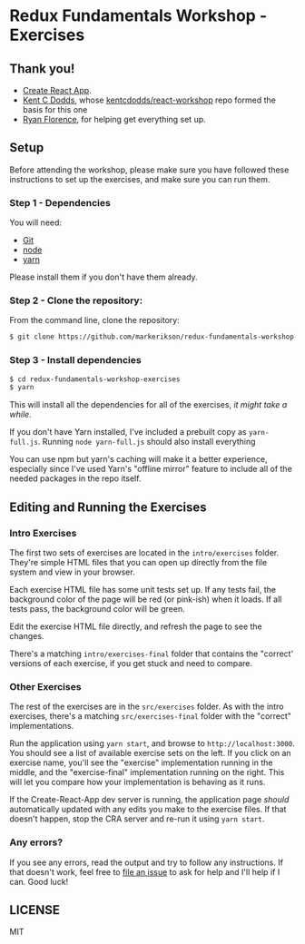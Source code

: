 # Redux Fundamentals Workshop - Exercises

## Thank you!

- [Create React App](https://github.com/facebook/create-react-app).
- [Kent C Dodds](https://github.com/kentcdodds), whose [kentcdodds/react-workshop](https://github.com/kentcdodds/react-workshop) repo formed the basis for this one
- [Ryan Florence](https://github.com/ryanflorence), for helping get everything set up.

## Setup

Before attending the workshop, please make sure you have followed these instructions to set up the exercises, and make sure you can run them.

### Step 1 - Dependencies

You will need:

* [Git](http://git-scm.com/downloads)
* [node](https://nodejs.org/)
* [yarn](https://yarnpkg.com/en/docs/install)

Please install them if you don't have them already.

### Step 2 - Clone the repository:

From the command line, clone the repository:

```sh
$ git clone https://github.com/markerikson/redux-fundamentals-workshop-exercises.git
```

### Step 3 - Install dependencies

```sh
$ cd redux-fundamentals-workshop-exercises
$ yarn
```

This will install all the dependencies for all of the exercises, _it might take a while_.

If you don't have Yarn installed, I've included a prebuilt copy as `yarn-full.js`.  Running `node yarn-full.js` should also install everything

You can use npm but yarn's caching will make it a better experience, especially since I've used Yarn's "offline mirror" feature to include all of the needed packages in the repo itself.


## Editing and Running the Exercises

### Intro Exercises

The first two sets of exercises are located in the `intro/exercises` folder.  They're simple HTML files that you can open up directly from the file system and view in your browser.

Each exercise HTML file has some unit tests set up.  If any tests fail, the background color of the page will be red (or pink-ish) when it loads.  If all tests pass, the background color will be green.

Edit the exercise HTML file directly, and refresh the page to see the changes.

There's a matching `intro/exercises-final` folder that contains the "correct' versions of each exercise, if you get stuck and need to compare.


### Other Exercises

The rest of the exercises are in the `src/exercises` folder.  As with the intro exercises, there's a matching `src/exercises-final` folder with the "correct" implementations.

Run the application using `yarn start`, and browse to `http://localhost:3000`.  You should see a list of available exercise sets on the left.  If you click on an exercise name, you'll see the "exercise" implementation running in the middle, and the "exercise-final" implementation running on the right.  This will let you compare how your implementation is behaving as it runs.

If the Create-React-App dev server is running, the application page _should_ automatically updated with any edits you make to the exercise files.  If that doesn't happen, stop the CRA server and re-run it using `yarn start`.


### Any errors?

If you see any errors, read the output and try to follow any instructions. If that doesn't work, feel free to
[file an issue](https://github.com/markerikson/redux-fundamentals-workshop-exercises/issues/new) to ask for help and I'll help if I can. Good luck!


## LICENSE

MIT